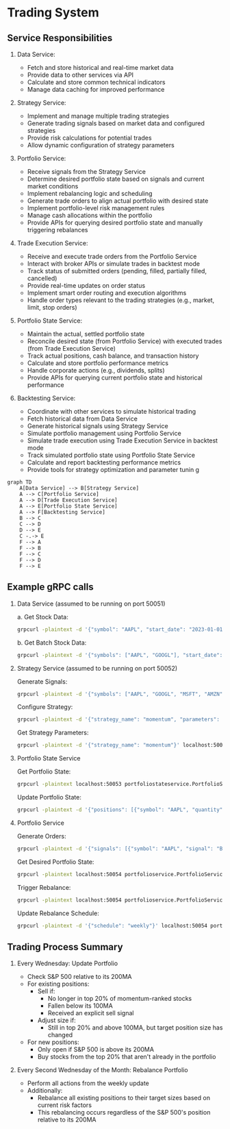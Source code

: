 # Trading System

## Service Responsibilities

1. Data Service:
   - Fetch and store historical and real-time market data
   - Provide data to other services via API
   - Calculate and store common technical indicators
   - Manage data caching for improved performance

2. Strategy Service:
   - Implement and manage multiple trading strategies
   - Generate trading signals based on market data and configured strategies
   - Provide risk calculations for potential trades
   - Allow dynamic configuration of strategy parameters

3. Portfolio Service:
   - Receive signals from the Strategy Service
   - Determine desired portfolio state based on signals and current market conditions
   - Implement rebalancing logic and scheduling
   - Generate trade orders to align actual portfolio with desired state
   - Implement portfolio-level risk management rules
   - Manage cash allocations within the portfolio
   - Provide APIs for querying desired portfolio state and manually triggering rebalances

4. Trade Execution Service:
   - Receive and execute trade orders from the Portfolio Service
   - Interact with broker APIs or simulate trades in backtest mode
   - Track status of submitted orders (pending, filled, partially filled, cancelled)
   - Provide real-time updates on order status
   - Implement smart order routing and execution algorithms
   - Handle order types relevant to the trading strategies (e.g., market, limit, stop orders)

5. Portfolio State Service:
   - Maintain the actual, settled portfolio state
   - Reconcile desired state (from Portfolio Service) with executed trades (from Trade Execution Service)
   - Track actual positions, cash balance, and transaction history
   - Calculate and store portfolio performance metrics
   - Handle corporate actions (e.g., dividends, splits)
   - Provide APIs for querying current portfolio state and historical performance

6. Backtesting Service:
   - Coordinate with other services to simulate historical trading
   - Fetch historical data from Data Service
   - Generate historical signals using Strategy Service
   - Simulate portfolio management using Portfolio Service
   - Simulate trade execution using Trade Execution Service in backtest mode
   - Track simulated portfolio state using Portfolio State Service
   - Calculate and report backtesting performance metrics
   - Provide tools for strategy optimization and parameter tunin  g

```mermaid
graph TD
    A[Data Service] --> B[Strategy Service]
    A --> C[Portfolio Service]
    A --> D[Trade Execution Service]
    A --> E[Portfolio State Service]
    A --> F[Backtesting Service]
    B --> C
    C --> D
    D --> E
    C -.-> E
    F --> A
    F --> B
    F --> C
    F --> D
    F --> E
```

## Example gRPC calls

1. Data Service (assumed to be running on port 50051)

   a. Get Stock Data:

   ```sh
   grpcurl -plaintext -d '{"symbol": "AAPL", "start_date": "2023-01-01", "end_date": "2023-06-01", "interval": "1d"}' localhost:50051 dataservice.DataService/GetStockData
   ```

   b. Get Batch Stock Data:

   ```sh
   grpcurl -plaintext -d '{"symbols": ["AAPL", "GOOGL"], "start_date": "2023-01-01", "end_date": "2023-06-01", "interval": "1d"}' localhost:50051 dataservice.DataService/GetBatchStockData
   ```

2. Strategy Service (assumed to be running on port 50052)

   Generate Signals:

   ```sh
   grpcurl -plaintext -d '{"symbols": ["AAPL", "GOOGL", "MSFT", "AMZN", "TSLA", "NVDA", "NFLX", "PYPL", "ADBE", "INTC", "CSCO", "CMCSA", "PEP", "AVGO", "TXN", "COST", "QCOM", "TMUS", "AMGN", "SBUX", "INTU", "AMD", "ISRG", "GILD", "MDLZ", "BKNG", "MU", "ADP", "REGN", "ATVI"], "start_date": "2023-01-01", "end_date": "2023-06-01", "interval": "1d", "market_index": "^GSPC"}' localhost:50052 strategyservice.StrategyService/GenerateSignals
   ```

   Configure Strategy:

   ```sh
   grpcurl -plaintext -d '{"strategy_name": "momentum", "parameters": {"lookbackPeriod": "90", "topPercentage": "0.2", "riskFactor": "0.001"}}' localhost:50052 strategyservice.StrategyService/ConfigureStrategy
   ```

   Get Strategy Parameters:

   ```sh
   grpcurl -plaintext -d '{"strategy_name": "momentum"}' localhost:50052 strategyservice.StrategyService/GetStrategyParameters
   ```

3. Portfolio State Service

   Get Portfolio State:

   ```sh
   grpcurl -plaintext localhost:50053 portfoliostateservice.PortfolioStateService/GetPortfolioState
   ```

   Update Portfolio State:

   ```sh
   grpcurl -plaintext -d '{"positions": [{"symbol": "AAPL", "quantity": 100, "current_price": 150.0, "market_value": 15000.0}], "cash_balance": 85000.0}' localhost:50053 portfoliostateservice.PortfolioStateService/UpdatePortfolioState
   ```

4. Portfolio Service

   Generate Orders:

   ```sh
   grpcurl -plaintext -d '{"signals": [{"symbol": "AAPL", "signal": "BUY", "risk_unit": 0.1, "momentum_score": 0.5, "current_price": 150.0}]}' localhost:50054 portfolioservice.PortfolioService/GenerateOrders
   ```

   Get Desired Portfolio State:

   ```sh
   grpcurl -plaintext localhost:50054 portfolioservice.PortfolioService/GetDesiredPortfolioState
   ```

   Trigger Rebalance:

   ```sh
   grpcurl -plaintext localhost:50054 portfolioservice.PortfolioService/TriggerRebalance
   ```

   Update Rebalance Schedule:

   ```sh
   grpcurl -plaintext -d '{"schedule": "weekly"}' localhost:50054 portfolioservice.PortfolioService/UpdateRebalanceSchedule

   ```

## Trading Process Summary

1. Every Wednesday: Update Portfolio
   - Check S&P 500 relative to its 200MA
   - For existing positions:
     - Sell if:
       - No longer in top 20% of momentum-ranked stocks
       - Fallen below its 100MA
       - Received an explicit sell signal
     - Adjust size if:
       - Still in top 20% and above 100MA, but target position size has changed
   - For new positions:
     - Only open if S&P 500 is above its 200MA
     - Buy stocks from the top 20% that aren't already in the portfolio

2. Every Second Wednesday of the Month: Rebalance Portfolio
   - Perform all actions from the weekly update
   - Additionally:
     - Rebalance all existing positions to their target sizes based on current risk factors
     - This rebalancing occurs regardless of the S&P 500's position relative to its 200MA
